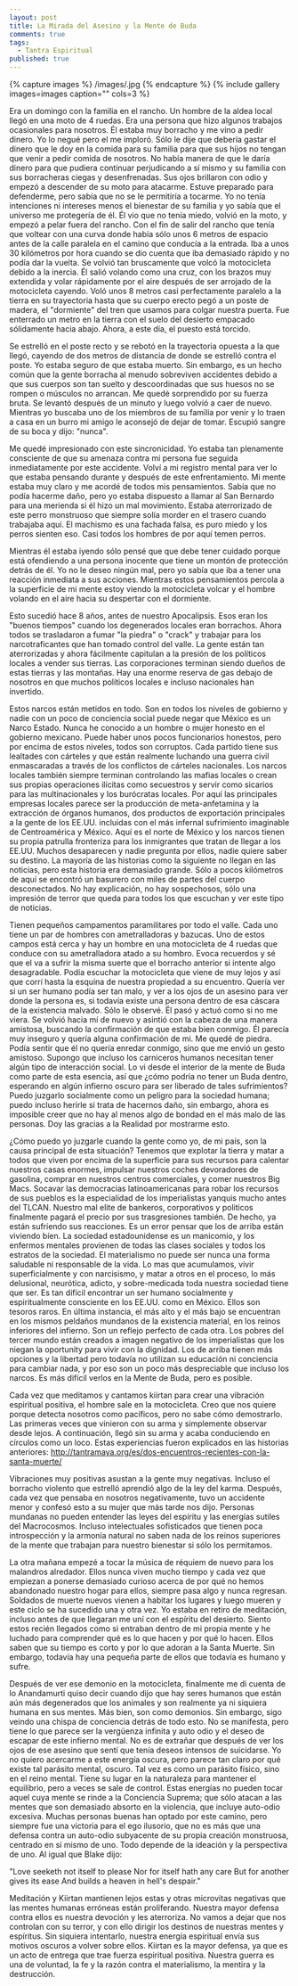 ```yaml
---
layout: post
title: La Mirada del Asesino y la Mente de Buda
comments: true
tags: 
  - Tantra Espiritual
published: true
---
```







{% capture images %}
	/images/.jpg
{% endcapture %}
{% include gallery images=images caption="" cols=3 %}

Era un domingo con la familia en el rancho. Un hombre de la aldea local llegó en una moto de 4 ruedas. Era una persona que hizo algunos trabajos ocasionales para nosotros. Él estaba muy borracho y me vino a pedir dinero. Yo lo negué pero el me imploró. Sólo le dije que debería gastar el dinero que le doy en la comida para su familia para que sus hijos no tengan que venir a pedir comida de nosotros. No había manera de que le daría dinero para que pudiera continuar perjudicando a sí mismo y su familia con sus borracheras ciegas y desenfrenadas. Sus ojos brillaron con odio y empezó a descender de su moto para atacarme. Estuve preparado para defenderme, pero sabía que no se le permitiría a tocarme. Yo no tenía intenciones ni intereses menos el bienestar de su familia y yo sabía que el universo me protegería de él. Él vio que no tenía miedo, volvió en la moto, y empezó a pelar fuera del rancho. Con el fin de salir del rancho que tenía que voltear con una curva donde había sólo unos 6 metros de espacio antes de la calle paralela en el camino que conducía a la entrada. Iba a unos 30 kilómetros por hora cuando se dio cuenta que iba demasiado rápido y no podía dar la vuelta. Se volvió tan bruscamente que volcó la motocicleta debido a la inercia. Él salió volando como una cruz, con los brazos muy extendida y volar rápidamente por el aire después de ser arrojado de la motocicleta cayendo. Voló unos 8 metros casi perfectamente paralelo a la tierra en su trayectoria hasta que su cuerpo erecto pegó a un poste de madera, el "dormiente" del tren que usamos para colgar nuestra puerta. Fue enterrado un metro en la tierra con el suelo del desierto empacado sólidamente hacia abajo. Ahora, a este día, el puesto está torcido.

Se estrelló en el poste recto y se rebotó en la trayectoria opuesta a la que llegó, cayendo de dos metros de distancia de donde se estrelló contra el poste. Yo estaba seguro de que estaba muerto. Sin embargo, es un hecho común que la gente borracha al menudo sobreviven accidentes debido a que sus cuerpos son tan suelto y descoordinadas que sus huesos no se rompen o músculos no arrancan. Me quedé sorprendido por su fuerza bruta. Se levantó después de un minuto y luego volvió a caer de nuevo. Mientras yo buscaba uno de los miembros de su familia por venir y lo traen a casa en un burro mi amigo le aconsejó de dejar de tomar. Escupió sangre de su boca y dijo: "nunca".

Me quedé impresionado con este sincronicidad. Yo estaba tan plenamente consciente de que su amenaza contra mi persona fue seguida inmediatamente por este accidente. Volví a mi registro mental para ver lo que estaba pensando durante y después de este enfrentamiento. Mi mente estaba muy claro y me acordé de todos mis pensamientos. Sabía que no podía hacerme daño, pero yo estaba dispuesto a llamar al San Bernardo para una merienda si él hizo un mal movimiento. Estaba aterrorizado de este perro monstruoso que siempre solía morder en el trasero cuando trabajaba aquí. El machismo es una fachada falsa, es puro miedo y los perros sienten eso. Casi todos los hombres de por aquí temen perros.

Mientras él estaba iyendo sólo pensé que que debe tener cuidado porque está ofendiendo a una persona inocente que tiene un montón de protección detrás de él. Yo no le deseo ningún mal, pero yo sabía que iba a tener una reacción inmediata a sus acciones. Mientras estos pensamientos percola a la superficie de mi mente estoy viendo la motocicleta volcar y el hombre volando en el aire hacia su despertar con el dormiente.

Esto sucedió hace 8 años, antes de nuestro Apocalipsis. Esos eran los "buenos tiempos" cuando los degenerados locales eran borrachos. Ahora todos se trasladaron a fumar "la piedra" o "crack" y trabajar para los narcotraficantes que han tomado control del valle. La gente están tan aterrorizadas y ahora fácilmente capitulan a la presión de los políticos locales a vender sus tierras. Las corporaciones terminan siendo dueños de estas tierras y las montañas. Hay una enorme reserva de gas debajo de nosotros en que muchos políticos locales e incluso nacionales han invertido.

Estos narcos están metidos en todo. Son en todos los niveles de gobierno y nadie con un poco de conciencia social puede negar que México es un  Narco Estado. Nunca he conocido a un hombre o mujer honesto en el gobierno mexicano. Puede haber unos pocos funcionarios honestos, pero por encima de estos niveles, todos son corruptos. Cada partido tiene sus lealtades con cárteles y que están realmente luchando una guerra civil enmascaradas a través de los conflictos de cárteles nacionales. Los narcos locales también siempre terminan controlando las mafias locales o crean sus propias operaciones ilícitas como secuestros y servir como sicarios para las multinacionales y los burócratas locales. Por aquí las principales empresas locales parece ser la producción de meta-anfetamina y la extracción de órganos humanos, dos productos de exportación principales a la gente de los EE.UU. incluidas con el más infernal sufrimiento imaginable de Centroamérica y México. Aquí es el norte de México y los narcos tienen su propia patrulla fronteriza para los inmigrantes que tratan de llegar a los EE.UU. Muchos desaparecen y nadie pregunta por ellos, nadie quiere saber su destino. La mayoría de las historias como la siguiente no llegan en las noticias, pero esta historia era demasiado grande. Sólo a pocos kilómetros de aquí se encontró un basurero con miles de partes del cuerpo desconectados. No hay explicación, no hay sospechosos, sólo una impresión de terror que queda para todos los que escuchan y ver este tipo de noticias.

Tienen pequeños campamentos paramilitares por todo el valle. Cada uno tiene un par de hombres con ametralladoras y bazucas. Uno de estos campos está cerca y hay un hombre en una motocicleta de 4 ruedas que conduce con su ametralladora atado a su hombro. Evoca recuerdos y sé que el va a sufrir la misma suerte que el borracho anterior si intente algo desagradable. Podía escuchar la motocicleta que viene de muy lejos y así que corrí hasta la esquina de nuestra propiedad a su encuentro. Quería ver si un ser humano podía ser tan malo, y ver a los ojos de un asesino para ver donde la persona es, si todavía existe una persona dentro de esa cáscara de la existencia malvado. Sólo le observé. Él pasó y actuó como si no me viera. Se volvió hacia mí de nuevo y asintió con la cabeza de una manera amistosa, buscando la confirmación de que estaba bien conmigo. Él parecía muy inseguro y quería alguna confirmación de mi. Me quedé de piedra. Podía sentir que él no quería enredar conmigo, sino que me envió un gesto amistoso. Supongo que incluso los carniceros humanos necesitan tener algún tipo de interacción social. Lo vi desde el interior de la mente de Buda como parte de esta esencia, así que ¿cómo podría no tener un Buda dentro, esperando en algún infierno oscuro para ser liberado de tales sufrimientos? Puedo juzgarlo socialmente como un peligro para la sociedad humana; puedo incluso herirle si trata de hacernos daño, sin embargo, ahora es imposible creer que no hay al menos algo de bondad en el más malo de las personas. Doy las gracias a la Realidad por mostrarme esto.

¿Cómo puedo yo juzgarle cuando la gente como yo, de mi país, son la causa principal de esta situación? Tenemos que explotar la tierra y matar a todos que viven por encima de la superficie para sus recursos para calentar nuestros casas enormes, impulsar nuestros coches devoradores de gasolina, comprar en nuestros centros comerciales, y comer nuestros Big Macs. Socavar las democracias latinoamericanas para robar los recursos de sus pueblos es la especialidad de los imperialistas yanquis mucho antes del TLCAN.  Nuestro mal elite de bankeros, corporativos y politicos finalmente pagará el precio por sus trasgresiones también. De hecho, ya están sufriendo sus reacciones. Es un error pensar que los de arriba están viviendo bíen. La sociedad estadounidense es un manicomio, y los enfermos mentales provienen de todas las clases sociales y todos los estratos de la sociedad. El materialismo no puede ser nunca una forma saludable ni responsable de la vida. Lo mas que acumulamos, vivir superficialmente y con narcisismo, y matar a otros en el proceso, lo más delusional, neurótica, adicto, y sobre-medicada toda nuestra sociedad tiene que ser. Es tan difícil encontrar un ser humano socialmente y espiritualmente consciente en los EE.UU. como en México. Ellos son tesoros raros. En última instancia, el más alto y el más bajo se encuentran en los mismos peldaños mundanos de la existencia material, en los reinos inferiores del infierno. Son un reflejo perfecto de cada otra. Los pobres del tercer mundo están creados a imagen negativo de los imperialistas que los niegan la oportunity para vivir con la dignidad. Los de arriba tienen más opciones y la libertad pero todavía no utilizan su educación ni conciencia para cambiar nada, y por eso son un poco más despreciable que incluso los narcos. Es más difícil verlos en la Mente de Buda, pero es posible.

Cada vez que meditamos y cantamos kiirtan para crear una vibración espiritual positiva, el hombre sale en la motocicleta. Creo que nos quiere porque detecta nosotros como pacíficos, pero no sabe cómo demostrarlo. Las primeras veces que vinieron con su arma y simplemente observar desde lejos. A continuación, llegó sin su arma y acaba conduciendo en círculos como un loco. Estas experiencias fueron explicados en las historias anteriores: <a href="http://tantramaya.org/es/dos-encuentros-recientes-con-la-santa-muerte/">http://tantramaya.org/es/dos-encuentros-recientes-con-la-santa-muerte/</a>   

Vibraciones muy positivas asustan a la gente muy negativas. Incluso el borracho violento que estrelló aprendió algo de la ley del karma. Después, cada vez que pensaba en nosotros negativamente, tuvo un accidente menor y confesó esto a su mujer que más tarde nos dijo. Personas mundanas no pueden entender las leyes del espíritu y las energías sutiles del Macrocosmos. Incluso intelectuales sofisticados que tienen poca introspección y la armonía natural no saben nada de los reinos superiores de la mente que trabajan para nuestro bienestar si sólo los permitamos.

La otra mañana empezé a tocar la música de réquiem de nuevo para los malandros alredador. Ellos nunca viven mucho tiempo y cada vez que empiezan a ponerse demasiado curioso acerca de por qué no hemos abandonado nuestro hogar para ellos, siempre pasa algo y nunca regresan. Soldados de muerte nuevos vienen a habitar los lugares y luego mueren y este ciclo se ha sucedido una y otra vez. Yo estaba en retiro de meditación, incluso antes de que llegaran me uní con el espíritu del desierto. Siento estos recién llegados como si entraban dentro de mi propia mente y he luchado para comprender qué es lo que hacen y por qué lo hacen. Ellos saben que su tiempo es corto y por lo que adoran a la Santa Muerte. Sin embargo, todavía hay una pequeña parte de ellos que todavía es humano y sufre.

Después de ver ese demonio en la motocicleta, finalmente me di cuenta de lo Anandamurti quiso decir cuando dijo que hay seres humanos que están aún más degenerados que los animales y son realmente ya ni siquiera humana en sus mentes. Más bien, son como demonios. Sin embargo, sigo veindo una chispa de conciencia detrás de todo esto. No se manifesta, pero tiene lo que parece ser la vergüenza infinita y auto odio y el deseo de escapar de este infierno mental. No es de extrañar que después de ver los ojos de ese asesino que sentí que tenía deseos intensos de suicidarse. Yo no quiero acercarme a este energía oscura, pero parece tan claro por qué existe tal parásito mental, oscuro. Tal vez es como un parásito físico, sino en el reino mental. Tiene su lugar en la naturaleza para mantener el equilibrio, pero a veces se sale de control. Estas energías no pueden tocar aquel cuya mente se rinde a la Conciencia Suprema; que sólo atacan a las mentes que son demasiado absorto en la violencia, que incluye auto-odio excesiva. Muchas personas buenas han optado por este camino, pero siempre fue una victoria para el ego ilusorio, que no es más que una defensa contra un auto-odio subyacente de su propia creación monstruosa, centrado en sí mismo de uno. Todo depende de la ideación y la perspectiva de uno. Al igual que Blake dijo:

"Love seeketh not itself to please
Nor for itself hath any care 
But for another gives its ease 
And builds a heaven in hell's despair." 

Meditación y Kiirtan mantienen lejos estas y otras microvitas negativas que las mentes humanas erróneas están proliferando. Nuestra mayor defensa contra ellos es nuestra devoción y les aterroriza. No vamos a dejar que nos controlan con su terror, y con ello dirigir los destinos de nuestras mentes y espíritus. Sin siquiera intentarlo, nuestra energía espiritual envía sus motivos oscuros a volver sobre ellos. Kiirtan es la mayor defensa, ya que es un acto de entrega que trae fuerza espiritual positiva. Nuestra guerra es una de voluntad, la fe y la razón contra el materialismo, la mentira y la destrucción.
